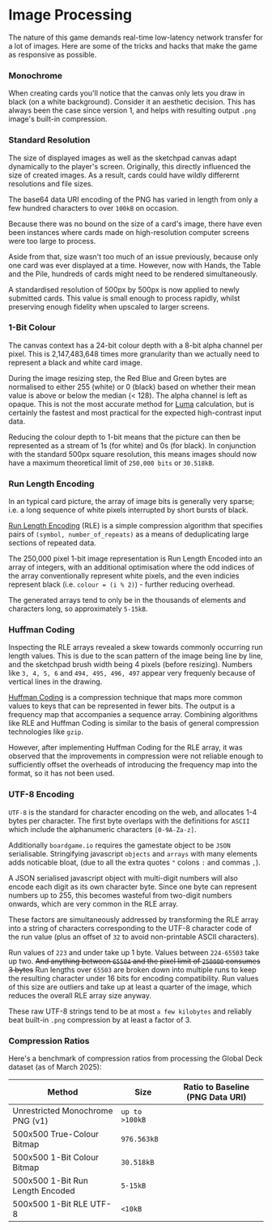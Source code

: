 # Image Processing
The nature of this game demands real-time low-latency network transfer for a lot of images. Here are some of the tricks and hacks that make the game as responsive as possible.

### Monochrome
When creating cards you'll notice that the canvas only lets you draw in black (on a white background). Consider it an aesthetic decision. This has always been the case since version 1, and helps with resulting output `.png` image's built-in compression.

### Standard Resolution
The size of displayed images as well as the sketchpad canvas adapt dynamically to the player's screen. Originally, this directly influenced the size of created images. As a result, cards could have wildly differernt resolutions and file sizes.

The base64 data URI encoding of the PNG has varied in length from only a few hundred characters to over `100kB` on occasion.

Because there was no bound on the size of a card's image, there have even been instances where cards made on high-resolution computer screens were too large to process.

Aside from that, size wasn't too much of an issue previously, because only one card was ever displayed at a time. However, now with Hands, the Table and the Pile, hundreds of cards might need to be rendered simultaneously.

A standardised resolution of 500px by 500px is now applied to newly submitted cards. This value is small enough to process rapidly, whilst preserving enough fidelity when upscaled to larger screens.

### 1-Bit Colour
The canvas context has a 24-bit colour depth with a 8-bit alpha channel per pixel. This is 2,147,483,648 times more granularity than we actually need to represent a black and white card image.

During the image resizing step, the Red Blue and Green bytes are normalised to either 255 (white) or 0 (black) based on whether their mean value is above or below the median (< 128). The alpha channel is left as opaque. This is not the most accurate method for [Luma](https://en.wikipedia.org/wiki/Luma_(video)) calculation, but is certainly the fastest and most practical for the expected high-contrast input data.

Reducing the colour depth to 1-bit means that the picture can then be represented as a stream of 1s (for white) and 0s (for black). In conjunction with the standard 500px square resolution, this means images should now have a maximum theoretical limit of `250,000 bits` or `30.518kB`.

### Run Length Encoding
In an typical card picture, the array of image bits is generally very sparse; i.e. a long sequence of white pixels interrupted by short bursts of black. 

[Run Length Encoding](https://en.wikipedia.org/wiki/Run-length_encoding) (RLE) is a simple compression algorithm that specifies pairs of `(symbol, number_of_repeats)` as a means of deduplicating large sections of repeated data. 

The 250,000 pixel 1-bit image representation is Run Length Encoded into an array of integers, with an additional optimisation where the odd indices of the array conventionally represent white pixels, and the even indicies represent black (i.e. `colour = (i % 2)`) - further reducing overhead.

The generated arrays tend to only be in the thousands of elements and characters long, so approximately `5-15kB`.

### Huffman Coding
Inspecting the RLE arrays revealed a skew towards commonly occurring run length values. This is due to the scan pattern of the image being line by line, and the sketchpad brush width being 4 pixels (before resizing). Numbers like `3, 4, 5, 6` and `494, 495, 496, 497` appear very frequenly because of vertical lines in the drawing.

[Huffman Coding](https://en.wikipedia.org/wiki/Huffman_coding) is a compression technique that maps more common values to keys that can be represented in fewer bits. The output is a frequency map that accompanies a sequence array. Combining algorithms like RLE and Huffman Coding is similar to the basis of general compression technologies like `gzip`.

However, after implementing Huffman Coding for the RLE array, it was observed that the improvements in compression were not reliable enough to sufficiently offset the overheads of introducing the frequency map into the format, so it has not been used.

### UTF-8 Encoding
`UTF-8` is the standard for character encoding on the web, and allocates 1-4 bytes per character. The first byte overlaps with the definitions for `ASCII` which include the alphanumeric characters `[0-9A-Za-z]`.

Additionally `boardgame.io` requires the gamestate object to be `JSON` serialisable. Stringifying javascript `objects` and `arrays` with many elements adds noticable bloat, (due to all the extra quotes `"` colons `:` and commas `,`).

A JSON serialised javascript object with multi-digit numbers will also encode each digit as its own character byte. Since one byte can represent numbers up to 255, this becomes wasteful from two-digit numbers onwards, which are very common in the RLE array.

These factors are simultaneously addressed by transforming the RLE array into a string of characters corresponding to the UTF-8 character code of the run value (plus an offset of `32` to avoid non-printable ASCII characters).

Run values of `223` and under take up 1 byte. Values between `224-65503` take up two. ~~And anything between `65504` and the pixel limit of `250000` consumes 3 bytes~~ Run lengths over `65503` are broken down into multiple runs to keep the resulting character under 16 bits for encoding compatibility. Run values of this size are outliers and take up at least a quarter of the image, which reduces the overall RLE array size anyway. 

These raw UTF-8 strings tend to be at most `a few kilobytes` and reliably beat built-in `.png` compression by at least a factor of 3.

### Compression Ratios
Here's a benchmark of compression ratios from processing the Global Deck dataset (as of March 2025):

Method | Size | Ratio to Baseline (PNG Data URI)
--- | --- | --- |
Unrestricted Monochrome PNG (v1) | `up to >100kB` |
500x500 True-Colour Bitmap | `976.563kB` | 
500x500 1-Bit Colour Bitmap | `30.518kB` |
500x500 1-Bit Run Length Encoded | `5-15kB` |
500x500 1-Bit RLE UTF-8 | `<10kB` |